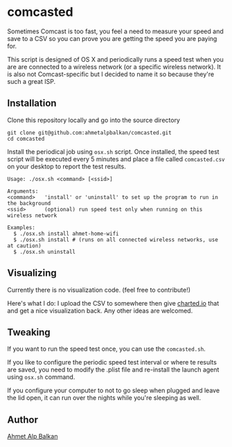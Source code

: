 # comcasted

Sometimes Comcast is too fast, you feel a need to measure your speed and save to a CSV
so you can prove you are getting the speed you are paying for.

This script is designed of OS X and periodically runs a speed test when you are
are connected to a wireless network (or a specific wireless network). It is also
not Comcast-specific but I decided to name it so because they're such a great ISP.

## Installation

Clone this repository locally and go into the source directory

	git clone git@github.com:ahmetalpbalkan/comcasted.git
	cd comcasted

Install the periodical job using `osx.sh` script. Once installed, the speed test script will
be executed every 5 minutes and place a file called `comcasted.csv` on your desktop to report the
test results.

	Usage: ./osx.sh <command> [<ssid>]

	Arguments:
	<command>	'install' or 'uninstall' to set up the program to run in the background
	<ssid>		(optional) run speed test only when running on this wireless network

	Examples:
	  $ ./osx.sh install ahmet-home-wifi
	  $ ./osx.sh install # (runs on all connected wireless networks, use at caution)
	  $ ./osx.sh uninstall

## Visualizing

Currently there is no visualization code. (feel free to contribute!)

Here's what I do: I upload the CSV to somewhere then give [charted.io](http://www.charted.co)
that and get a nice visualization back. Any other ideas are welcomed.

## Tweaking

If you want to run the speed test once, you can use the `comcasted.sh`.

If you like to configure the periodic speed test interval or where te results are saved,
you need to modify the .plist file and re-install the launch agent using `osx.sh` command.

If you configure your computer to not to go sleep when plugged and leave the lid open,
it can run over the nights while you're sleeping as well.

## Author

[Ahmet Alp Balkan](http://ahmetalpbalkan.com)
